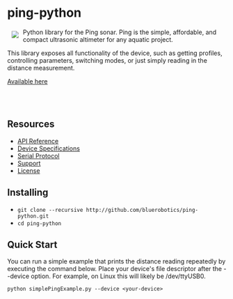 # ping-python

<a href="https://bluerobotics.com">
<img src="https://avatars2.githubusercontent.com/u/7120633?v=3&s=200" align="left" hspace="10" vspace="6">
</a>


Python library for the Ping sonar. Ping is the simple, affordable, and compact ultrasonic altimeter for any aquatic project.

This library exposes all functionality of the device, such as getting profiles, controlling parameters, switching modes, or just simply reading in the distance measurement.

[Available here](https://www.bluerobotics.com/store/electronics/lumen-light-r1/)

<br/>
<br/>


## Resources

* [API Reference](http://github.com/bluerobotics/ping-python/blob/master/docs/API.md)
* [Device Specifications](http://www.bluerobotics.com/)
* [Serial Protocol](https://github.com/bluerobotics/ping-protocol)
* [Support](http://docs.bluerobotics.com)
* [License](http://github.com/bluerobotics/ping-python/blob/master/LICENSE)


## Installing

* `git clone --recursive http://github.com/bluerobotics/ping-python.git`
* `cd ping-python`


## Quick Start

You can run a simple example that prints the distance reading repeatedly by executing the command below. Place your device's file descriptor after the --device option. For example, on Linux this will likely be /dev/ttyUSB0.

`python simplePingExample.py --device <your-device>`
